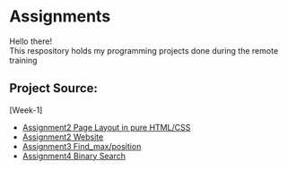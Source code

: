 # Assignments
Hello there!\
This respository holds my programming projects done during the remote training

## Project Source:
 [Week-1]
  * [Assignment2 Page Layout in pure HTML/CSS](https://github.com/eydiec/remote-assignments/tree/main/Week-1/assignment-2)
  * [Assignment2 Website](http://htmlpreview.github.io/?https://github.com/eydiec/remote-assignments/blob/main/Week-1/assignment-2/assignment2.html)
  * [Assignment3 Find_max/position](https://github.com/eydiec/remote-assignments/blob/main/Week-1/assignment-3.py)
  * [Assignment4 Binary Search](https://github.com/eydiec/remote-assignments/blob/main/Week-1/assignment-4.py)
